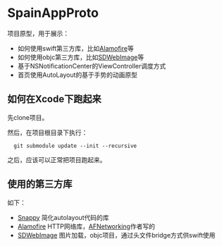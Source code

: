 SpainAppProto
=============

项目原型，用于展示：

* 如何使用swift第三方库，比如[Alamofire](https://github.com/Alamofire/Alamofire)等
* 如何使用objc第三方库，比如[SDWebImage](https://github.com/rs/SDWebImage)等
* 基于NSNotificationCenter的ViewController调度方式
* 首页使用AutoLayout的基于手势的动画原型

## 如何在Xcode下跑起来

先clone项目。

然后，在项目根目录下执行：
```
  git submodule update --init --recursive
```
之后，应该可以正常把项目跑起来。

## 使用的第三方库

如下：

* [Snappy](https://github.com/Masonry/Snappy) 简化autolayout代码的库
* [Alamofire](https://github.com/Alamofire/Alamofire) HTTP网络库，[AFNetworking](https://github.com/AFNetworking/AFNetworking)作者写的
* [SDWebImage](https://github.com/rs/SDWebImage) 图片加载，objc项目，通过头文件bridge方式供swift使用
